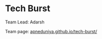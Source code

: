 # Tech Burst

Team Lead: Adarsh

Team page: [apneduniya.github.io/tech-burst/](https://apneduniya.github.io/tech-burst/)
